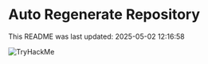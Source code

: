 # Auto Regenerate Repository

This README was last updated: 2025-05-02 12:16:58

 ![TryHackMe](https://tryhackme.com/badge/533634)